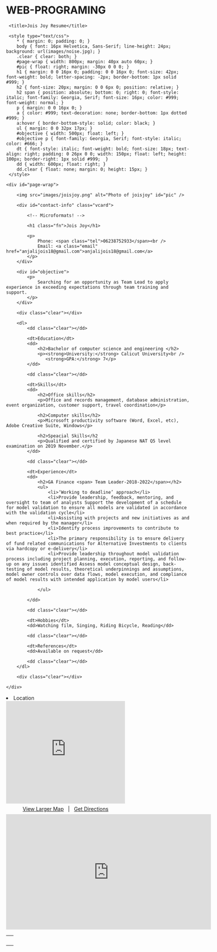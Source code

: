 # WEB-PROGRAMING
<!DOCTYPE html PUBLIC "-//W3C//DTD XHTML 1.0 Strict//EN"
"http://www.w3.org/TR/xhtml1/DTD/xhtml1-strict.dtd">



<head>
     <meta http-equiv="Content-Type" content="text/html; charset=utf-8"/>

     <title>Jois Joy Resume</title>

     <style type="text/css">
        * { margin: 0; padding: 0; }
        body { font: 16px Helvetica, Sans-Serif; line-height: 24px; background: url(images/noise.jpg); }
        .clear { clear: both; }
        #page-wrap { width: 800px; margin: 40px auto 60px; }
        #pic { float: right; margin: -30px 0 0 0; }
        h1 { margin: 0 0 16px 0; padding: 0 0 16px 0; font-size: 42px; font-weight: bold; letter-spacing: -2px; border-bottom: 1px solid #999; }
        h2 { font-size: 20px; margin: 0 0 6px 0; position: relative; }
        h2 span { position: absolute; bottom: 0; right: 0; font-style: italic; font-family: Georgia, Serif; font-size: 16px; color: #999; font-weight: normal; }
        p { margin: 0 0 16px 0; }
        a { color: #999; text-decoration: none; border-bottom: 1px dotted #999; }
        a:hover { border-bottom-style: solid; color: black; }
        ul { margin: 0 0 32px 17px; }
        #objective { width: 500px; float: left; }
        #objective p { font-family: Georgia, Serif; font-style: italic; color: #666; }
        dt { font-style: italic; font-weight: bold; font-size: 18px; text-align: right; padding: 0 26px 0 0; width: 150px; float: left; height: 100px; border-right: 1px solid #999;  }
        dd { width: 600px; float: right; }
        dd.clear { float: none; margin: 0; height: 15px; }
     </style>
</head>

<body>

    <div id="page-wrap">
    
        <img src="images/joisjoy.png" alt="Photo of joisjoy" id="pic" />
    
        <div id="contact-info" class="vcard">
        
            <!-- Microformats! -->
        
            <h1 class="fn">Jois Joy</h1>
        
            <p>
                Phone: <span class="tel">06238752933</span><br />
                Email: <a class="email" href="anjalijois18@gmail.com">anjalijois18@gmail.com</a>
            </p>
        </div>
                
        <div id="objective">
            <p>
                Searching for an opportunity as Team Lead to apply experience in exceeding expectations through team training and support.
            </p>
        </div>
        
        <div class="clear"></div>
        
        <dl>
            <dd class="clear"></dd>
            
            <dt>Education</dt>
            <dd>
                <h2>Bachelor of computer science and engineering </h2>
                <p><strong>University:</strong> Calicut University<br />
                   <strong>GPA:</strong> 7</p>
            </dd>
            
            <dd class="clear"></dd>
            
            <dt>Skills</dt>
            <dd>
                <h2>Office skills</h2>
                <p>Office and records management, database administration, event organization, customer support, travel coordination</p>
                
                <h2>Computer skills</h2>
                <p>Microsoft productivity software (Word, Excel, etc), Adobe Creative Suite, Windows</p>
				
				<h2>Speacial Skills</h2
				<p>Qualified and certified by Japanese NAT Q5 level examination on 2019 November.</p>
            </dd>
            
            <dd class="clear"></dd>
            
            <dt>Experience</dt>
            <dd>
                <h2>GA Finance <span> Team Leader-2018-2022</span></h2>
                <ul>
                    <li>‘Working to deadline’ approach</li>
                    <li>Provide leadership, feedback, mentoring, and oversight to team of analysts Support the development of a schedule for model validation to ensure all models are validated in accordance with the validation cycle</li>
                    <li>Assisting with projects and new initiatives as and when required by the manager</li>
					<li>Identify process improvements to contribute to best practice</li>
					<li>The primary responsibility is to ensure delivery of fund related communications for Alternative Investments to clients via hardcopy or e-delivery</li>
					<li>Provide leadership throughout model validation process including project planning, execution, reporting, and follow-up on any issues identified Assess model conceptual design, back-testing of model results, theoretical underpinnings and assumptions, model owner controls over data flows, model execution, and compliance of model results with intended application by model users</li>
					
                </ul>
                
            </dd>
            
            <dd class="clear"></dd>
            
            <dt>Hobbies</dt>
            <dd>Watching film, Singing, Riding Bicycle, Reading</dd>
            
            <dd class="clear"></dd>
            
            <dt>References</dt>
            <dd>Available on request</dd>
            
            <dd class="clear"></dd>
        </dl>
        
        <div class="clear"></div>
    
    </div>

<table><tr><td >&nbsp;</td >

<li>Location</li>
<div>
<iframe width="325" height="280" frameborder="0" src="https://www.bing.com/maps/embed?h=280&w=325&cp=34.98753355791977~135.
75851663947105&lvl=20&typ=d&sty=r&src=SHELL&FORM=MBEDV8" scrolling="no">
</iframe>
<div style="white-space: nowrap; text-align: center; width: 325px; padding: 6px 0;">
<a id="largeMapLink" target="
_blank" href="https://www.bing.com/maps?cp=34.98753355791977~135.75851663947105&amp;sty=r&amp;lvl=20&amp;
FORM=MBEDLD">View Larger Map</a> &nbsp; | &nbsp;
<a id="dirMapLink" target="
_blank" href="https://www.bing.com/maps/directions?cp=34.98753355791977~135.75851663947105&amp;sty=r&amp;
lvl=20&amp;rtp=~pos.34.98753355791977_135.75851663947105____&amp;FORM=MBEDLD">Get Directions</a>
</div>
</div>
<iframe width="560" height="315" src="https://www.youtube.com/embed/Jd1wzlwtKJ0" title="YouTube video player" frameborder="0" allow="
accelerometer; autoplay; clipboard-write; encrypted-media; gyroscope; picture-in-picture" allowfullscreen></iframe>

</body>

</html>
